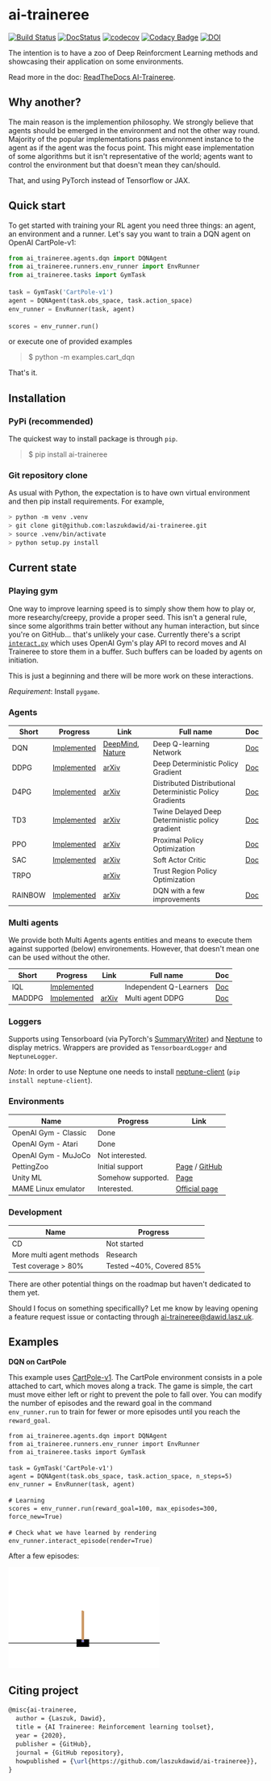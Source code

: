 # ai-traineree
[![Build Status](https://app.travis-ci.com/laszukdawid/ai-traineree.svg?branch=master)](https://app.travis-ci.com/laszukdawid/ai-traineree)
[![DocStatus](https://readthedocs.org/projects/ai-traineree/badge/?version=latest)](https://ai-traineree.readthedocs.io/)
[![codecov](https://codecov.io/gh/laszukdawid/ai-traineree/branch/master/graph/badge.svg?token=S62DK7HPYA)](https://codecov.io/gh/laszukdawid/ai-traineree)
[![Codacy Badge](https://app.codacy.com/project/badge/Grade/00563b8422454e10bb4ffab64068aa62)](https://www.codacy.com/gh/laszukdawid/ai-traineree/dashboard?utm_source=github.com&amp;utm_medium=referral&amp;utm_content=laszukdawid/ai-traineree&amp;utm_campaign=Badge_Grade)
[![DOI](https://zenodo.org/badge/267484000.svg)](https://zenodo.org/badge/latestdoi/267484000)

The intention is to have a zoo of Deep Reinforcment Learning methods and showcasing their application on some environments.

Read more in the doc: [ReadTheDocs AI-Traineree](https://ai-traineree.readthedocs.io/).

## Why another?

The main reason is the implemention philosophy.
We strongly believe that agents should be emerged in the environment and not the other way round.
Majority of the popular implementations pass environment instance to the agent as if the agent was the focus point.
This might ease implementation of some algorithms but it isn't representative of the world;
agents want to control the environment but that doesn't mean they can/should.

That, and using PyTorch instead of Tensorflow or JAX.

## Quick start

To get started with training your RL agent you need three things: an agent, an environment and a runner. Let's say you want to train a DQN agent on OpenAI CartPole-v1:
```python
from ai_traineree.agents.dqn import DQNAgent
from ai_traineree.runners.env_runner import EnvRunner
from ai_traineree.tasks import GymTask

task = GymTask('CartPole-v1')
agent = DQNAgent(task.obs_space, task.action_space)
env_runner = EnvRunner(task, agent)

scores = env_runner.run()
```

or execute one of provided examples
> \$ python -m examples.cart_dqn

That's it.

## Installation

### PyPi (recommended)

The quickest way to install package is through `pip`.

> \$ pip install ai-traineree

### Git repository clone

As usual with Python, the expectation is to have own virtual environment and then pip install requirements. For example,
```bash
> python -m venv .venv
> git clone git@github.com:laszukdawid/ai-traineree.git
> source .venv/bin/activate
> python setup.py install
```

## Current state

### Playing gym
One way to improve learning speed is to simply show them how to play or, more researchy/creepy, provide a proper seed.
This isn't a general rule, since some algorithms train better without any human interaction, but since you're on GitHub... that's unlikely your case.
Currently there's a script [`interact.py`](scripts/interact.py) which uses OpenAI Gym's play API to record moves and AI Traineree to store them
in a buffer. Such buffers can be loaded by agents on initiation.

This is just a beginning and there will be more work on these interactions.

*Requirement*: Install `pygame`.

### Agents

| Short | Progress | Link | Full name | Doc |
|-------|----------|------|-----------|-----|
| DQN  | [Implemented](ai_traineree/agents/dqn.py) | [DeepMind](https://deepmind.com/research/publications/human-level-control-through-deep-reinforcement-learning), [Nature](https://www.nature.com/articles/nature14236)| Deep Q-learning Network  | [Doc](https://ai-traineree.readthedocs.io/en/latest/agents.html#dqn)
| DDPG | [Implemented](ai_traineree/agents/ddpg.py) | [arXiv](https://arxiv.org/abs/1509.02971) | Deep Deterministic Policy Gradient | [Doc](https://ai-traineree.readthedocs.io/en/latest/agents.html#ddpg)
| D4PG | [Implemented](ai_traineree/agents/d4pg.py) | [arXiv](https://arxiv.org/abs/1804.08617) | Distributed Distributional Deterministic Policy Gradients | [Doc](https://ai-traineree.readthedocs.io/en/latest/agents.html#d4pg)
| TD3 | [Implemented](ai_traineree/agents/td3.py) | [arXiv](https://arxiv.org/abs/1802.09477) | Twine Delayed Deep Deterministic policy gradient | [Doc](https://ai-traineree.readthedocs.io/en/latest/agents.html#td3)
| PPO | [Implemented](ai_traineree/agents/ppo.py) | [arXiv](https://arxiv.org/abs/1707.06347) | Proximal Policy Optimization |[Doc](https://ai-traineree.readthedocs.io/en/latest/agents.html#ppo)
| SAC | [Implemented](ai_traineree/agents/sac.py) | [arXiv](https://arxiv.org/abs/1801.01290) | Soft Actor Critic |[Doc](https://ai-traineree.readthedocs.io/en/latest/agents.html#sac)
| TRPO | | [arXiv](https://arxiv.org/abs/1502.05477) | Trust Region Policy Optimization |
| RAINBOW | [Implemented](ai_traineree/agents/rainbow.py) | [arXiv](https://arxiv.org/abs/1710.02298) | DQN with a few improvements |[Doc](https://ai-traineree.readthedocs.io/en/latest/agents.html#rainbow)

### Multi agents

We provide both Multi Agents agents entities and means to execute them against supported (below) environements.
However, that doesn't mean one can be used without the other.

| Short | Progress | Link | Full name | Doc |
|-------|----------|------|-----------|-----|
| IQL | [Implemented](ai_traineree/multi_agent/iql.py) | | Independent Q-Learners|[Doc](https://ai-traineree.readthedocs.io/en/latest/multi_agent.html#iql)
| MADDPG | [Implemented](ai_traineree/multi_agent/maddpg.py) | [arXiv](https://arxiv.org/abs/1706.02275) | Multi agent DDPG |[Doc](https://ai-traineree.readthedocs.io/en/latest/multi_agent.html#maddpg)

### Loggers

Supports using Tensorboard (via PyTorch's [SummaryWriter](https://pytorch.org/docs/stable/tensorboard.html)) and [Neptune](https://neptune.ai) to display metrics. Wrappers are provided as `TensorboardLogger` and `NeptuneLogger`.

*Note*: In order to use Neptune one needs to install [neptune-client](https://pypi.org/project/neptune-client/) (`pip install neptune-client`).

### Environments

| Name | Progress | Link |
|------|----------|------|
| OpenAI Gym - Classic | Done |
| OpenAI Gym - Atari | Done |
| OpenAI Gym - MuJoCo | Not interested. |
| PettingZoo | Initial support | [Page](https://www.pettingzoo.ml/) / [GitHub](https://github.com/PettingZoo-Team/PettingZoo) |
| Unity ML | Somehow supported. | [Page](https://unity3d.com/machine-learning)
| MAME Linux emulator | Interested. | [Official page](https://www.mamedev.org/)

### Development

| Name | Progress |
|------|----------|
| CD | Not started |
| More multi agent methods | Research |
| Test coverage > 80% | Tested ~40%, Covered 85% |

There are other potential things on the roadmap but haven't dedicated to them yet. 

Should I focus on something specificallly? Let me know by leaving opening a feature request issue or contacting through [ai-traineree@dawid.lasz.uk](mailto:ai-traineree@dawid.lasz.uk).

## Examples

**DQN on CartPole**

This example uses [CartPole-v1](https://gym.openai.com/envs/CartPole-v1/). The CartPole environment consists in a pole attached to cart, which moves along a track. The game is simple, the cart must move either left or right to prevent the pole to fall over. You can modify the number of episodes and the reward goal in the command `env_runner.run` to train for fewer or more episodes until you reach the `reward_goal`.

```
from ai_traineree.agents.dqn import DQNAgent
from ai_traineree.runners.env_runner import EnvRunner
from ai_traineree.tasks import GymTask

task = GymTask('CartPole-v1')
agent = DQNAgent(task.obs_space, task.action_space, n_steps=5)
env_runner = EnvRunner(task, agent)

# Learning
scores = env_runner.run(reward_goal=100, max_episodes=300, force_new=True)

# Check what we have learned by rendering
env_runner.interact_episode(render=True)
```
After a few episodes:

![DQN on CartPole](https://github.com/LuisFMCuriel/ai-traineree/blob/Readme_gif/examples/gifs/CartPole-v1_DQN_e177.gif)

## Citing project

```latex
@misc{ai-traineree,
  author = {Laszuk, Dawid},
  title = {AI Traineree: Reinforcement learning toolset},
  year = {2020},
  publisher = {GitHub},
  journal = {GitHub repository},
  howpublished = {\url{https://github.com/laszukdawid/ai-traineree}},
}
```
